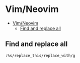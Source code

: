 # Vim/Neovim
<!--ts-->
* [Vim/Neovim](vim.md#vimneovim)
   * [Find and replace all](vim.md#find-and-replace-all)

<!-- Added by: runner, at: Mon Jul 19 11:49:50 UTC 2021 -->

<!--te-->

## Find and replace all
```vim
:%s/replace_this/replace_with/g
```
